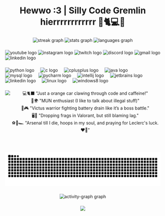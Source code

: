 <h1 align="center">Hewwo :3 | Silly Code Gremlin hierrrrrrrrrrrr 🧡🐈💻✨</h1>

###

<div align="center">
  <img src="https://streak-stats.demolab.com?user=Kaussssss&locale=en&mode=weekly&theme=dark&hide_border=false&border_radius=5" height="150" alt="streak graph"  />
  <img src="https://github-readme-stats.vercel.app/api?username=Kaussssss&hide_title=false&hide_rank=false&show_icons=true&include_all_commits=true&count_private=true&disable_animations=false&theme=codeSTACKr&locale=en&hide_border=false&custom_title=Stats%20:P" height="150" alt="stats graph"  />
  <img src="https://github-readme-stats.vercel.app/api/top-langs?username=Kaussssss&locale=en&hide_title=false&layout=compact&card_width=320&langs_count=10&theme=codeSTACKr&hide_border=true&custom_title=Languages%20:3" height="150" alt="languages graph"  />
</div>

###

<div align="left">
  <img src="https://img.shields.io/static/v1?message=Youtube&logo=youtube&label=&color=FF0000&logoColor=white&labelColor=&style=for-the-badge" height="35" alt="youtube logo"  />
  <img src="https://img.shields.io/static/v1?message=Instagram&logo=instagram&label=&color=E4405F&logoColor=white&labelColor=&style=for-the-badge" height="35" alt="instagram logo"  />
  <img src="https://img.shields.io/static/v1?message=Twitch&logo=twitch&label=&color=9146FF&logoColor=white&labelColor=&style=for-the-badge" height="35" alt="twitch logo"  />
  <img src="https://img.shields.io/static/v1?message=Discord&logo=discord&label=&color=7289DA&logoColor=white&labelColor=&style=for-the-badge" height="35" alt="discord logo"  />
  <img src="https://img.shields.io/static/v1?message=Gmail&logo=gmail&label=&color=D14836&logoColor=white&labelColor=&style=for-the-badge" height="35" alt="gmail logo"  />
  <img src="https://img.shields.io/static/v1?message=LinkedIn&logo=linkedin&label=&color=0077B5&logoColor=white&labelColor=&style=for-the-badge" height="35" alt="linkedin logo"  />
</div>

###

<div align="left">
  <img src="https://cdn.jsdelivr.net/gh/devicons/devicon/icons/python/python-original.svg" height="30" alt="python logo"  />
  <img width="12" />
  <img src="https://cdn.jsdelivr.net/gh/devicons/devicon/icons/c/c-original.svg" height="30" alt="c logo"  />
  <img width="12" />
  <img src="https://cdn.jsdelivr.net/gh/devicons/devicon/icons/cplusplus/cplusplus-original.svg" height="30" alt="cplusplus logo"  />
  <img width="12" />
  <img src="https://cdn.jsdelivr.net/gh/devicons/devicon/icons/java/java-original.svg" height="30" alt="java logo"  />
  <img width="12" />
  <img src="https://cdn.jsdelivr.net/gh/devicons/devicon/icons/mysql/mysql-original.svg" height="30" alt="mysql logo"  />
  <img width="12" />
  <img src="https://cdn.jsdelivr.net/gh/devicons/devicon/icons/pycharm/pycharm-original.svg" height="30" alt="pycharm logo"  />
  <img width="12" />
  <img src="https://cdn.jsdelivr.net/gh/devicons/devicon/icons/intellij/intellij-original.svg" height="30" alt="intellij logo"  />
  <img width="12" />
  <img src="https://cdn.jsdelivr.net/gh/devicons/devicon/icons/jetbrains/jetbrains-original.svg" height="30" alt="jetbrains logo"  />
  <img width="12" />
  <img src="https://cdn.jsdelivr.net/gh/devicons/devicon/icons/linkedin/linkedin-original.svg" height="30" alt="linkedin logo"  />
  <img width="12" />
  <img src="https://cdn.jsdelivr.net/gh/devicons/devicon/icons/linux/linux-original.svg" height="30" alt="linux logo"  />
  <img width="12" />
  <img src="https://cdn.jsdelivr.net/gh/devicons/devicon/icons/windows8/windows8-original.svg" height="30" alt="windows8 logo"  />
</div>

###

<img align="left" height="200" src="https://media.giphy.com/media/XNinGBcXr8A2bGiUgI/giphy.gif?cid=790b7611g5szhi6uqadbj52615tb7x3ogzyrj0iapzi7hcfk&ep=v1_gifs_search&rid=giphy.gif&ct=g"  />

###

<p align="center">💻🐈‍⬛ "Just a orange car clawing through code and caffeine!"<br>🎤🌍 "MUN enthusiast (I like to talk about illegal stuff)"<br>🔋🎮 "Victus warrior fighting battery drain like it’s a boss battle."<br>🖥️🎯 "Dropping frags in Valorant, but still blaming lag."<br>⚽🏀🏎️ "Arsenal till I die, hoops in my soul, and praying for Leclerc's luck. ❤️‍🔥"</p>

###

<br clear="both">

<img src="https://raw.githubusercontent.com/Kaussssss/Kaussssss/output/snake.svg" alt="Snake animation" />

###

<div align="center">
  <img src="https://github-readme-activity-graph.vercel.app/graph?username=Kaussssss&radius=16&theme=noctis-minimus&area=true&order=5&custom_title=ADHD%20GRAPH%20:33333" height="300" alt="activity-graph graph"  />
</div>

###

<div align="center">
  <img src="https://profile-counter.glitch.me/Kaussssss/count.svg?"  />
</div>

###
